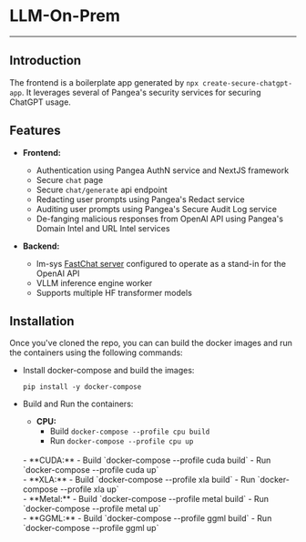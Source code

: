 # LLM-On-Prem

---

## Introduction

The frontend is a boilerplate app generated by ```npx create-secure-chatgpt-app```. It leverages several of Pangea's security services for securing ChatGPT usage.

## Features

- **Frontend:**
  - Authentication using Pangea AuthN service and NextJS framework
  - Secure `chat` page
  - Secure `chat/generate` api endpoint
  - Redacting user prompts using Pangea's Redact service
  - Auditing user prompts using Pangea's Secure Audit Log service
  - De-fanging malicious responses from OpenAI API using Pangea's Domain Intel and URL Intel services

- **Backend:**
  - lm-sys [FastChat server](https://github.com/lm-sys/FastChat/blob/main/docs/openai_api.md) configured to operate as a stand-in for the OpenAI API
  - VLLM inference engine worker
  - Supports multiple HF transformer models

## Installation

Once you've cloned the repo, you can can build the docker images and run the containers using the following commands:

- Install docker-compose and build the images:

  ```
  pip install -y docker-compose
  ```

- Build and Run the containers:
  
  - **CPU:**
    - Build `docker-compose --profile cpu build`
    - Run `docker-compose --profile cpu up`
  <br/>
  - **CUDA:**
    - Build `docker-compose --profile cuda build`
    - Run `docker-compose --profile cuda up`
  <br/>
  - **XLA:**
    - Build `docker-compose --profile xla build`
    - Run `docker-compose --profile xla up`
  <br/>
  - **Metal:**
    - Build `docker-compose --profile metal build`
    - Run `docker-compose --profile metal up`
  <br/>
  - **GGML:**
    - Build `docker-compose --profile ggml build`
    - Run `docker-compose --profile ggml up`
